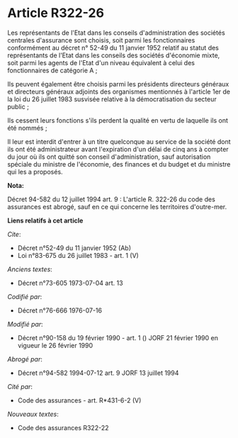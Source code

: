# Article R322-26

Les représentants de l'Etat dans les conseils d'administration des sociétés centrales d'assurance sont choisis, soit parmi
les fonctionnaires conformément au décret n° 52-49 du 11 janvier 1952 relatif au statut des représentants de l'Etat dans les
conseils des sociétés d'économie mixte, soit parmi les agents de l'Etat d'un niveau équivalent à celui des fonctionnaires de
catégorie A ;

Ils peuvent également être choisis parmi les présidents directeurs généraux et directeurs généraux adjoints des organismes
mentionnés à l'article 1er de la loi du 26 juillet 1983 susvisée relative à la démocratisation du secteur public ;

Ils cessent leurs fonctions s'ils perdent la qualité en vertu de laquelle ils ont été nommés ;

Il leur est interdit d'entrer à un titre quelconque au service de la société dont ils ont été administrateur avant
l'expiration d'un délai de cinq ans à compter du jour où ils ont quitté son conseil d'administration, sauf autorisation
spéciale du ministre de l'économie, des finances et du budget et du ministre qui les a proposés.

**Nota:**

Décret 94-582 du 12 juillet 1994 art. 9 : L'article R. 322-26 du code des assurances est abrogé, sauf en ce qui concerne les
territoires d'outre-mer.

**Liens relatifs à cet article**

_Cite_:

  - Décret n°52-49 du 11 janvier 1952 (Ab)
  - Loi n°83-675 du 26 juillet 1983 - art. 1 (V)

_Anciens textes_:

  - Décret n°73-605 1973-07-04 art. 13

_Codifié par_:

  - Décret n°76-666 1976-07-16

_Modifié par_:

  - Décret n°90-158 du 19 février 1990 - art. 1 () JORF 21 février 1990 en vigueur le 26 février 1990

_Abrogé par_:

  - Décret n°94-582 1994-07-12 art. 9 JORF 13 juillet 1994

_Cité par_:

  - Code des assurances - art. R*431-6-2 (V)

_Nouveaux textes_:

  - Code des assurances R322-22
